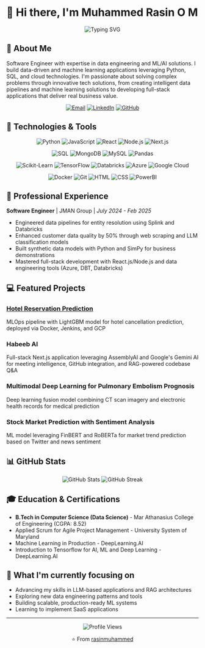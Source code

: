 # 👋 Hi there, I'm Muhammed Rasin O M

<div align="center">
  <img src="https://readme-typing-svg.herokuapp.com?font=Fira+Code&pause=1000&width=435&lines=Software+Engineer;Data+Engineer;AI+%26+ML+Enthusiast;Full+Stack+Developer" alt="Typing SVG" />
</div>

## 💫 About Me

Software Engineer with expertise in data engineering and ML/AI solutions. I build data-driven and machine learning applications leveraging Python, SQL, and cloud technologies. I'm passionate about solving complex problems through innovative tech solutions, from creating intelligent data pipelines and machine learning solutions to developing full-stack applications that deliver real business value.

<div align="center">
  <a href="mailto:rasinbinabdulla@gmail.com"><img src="https://img.shields.io/badge/Email-D14836?style=for-the-badge&logo=gmail&logoColor=white" alt="Email" /></a>
  <a href="https://www.linkedin.com/in/rasinmuhammed"><img src="https://img.shields.io/badge/LinkedIn-0077B5?style=for-the-badge&logo=linkedin&logoColor=white" alt="LinkedIn" /></a>
  <a href="https://github.com/rasinmuhammed"><img src="https://img.shields.io/badge/GitHub-100000?style=for-the-badge&logo=github&logoColor=white" alt="GitHub" /></a>
</div>

## 🔧 Technologies & Tools

<div align="center">
  
  ![Python](https://img.shields.io/badge/Python-3776AB?style=for-the-badge&logo=python&logoColor=white)
  ![JavaScript](https://img.shields.io/badge/JavaScript-F7DF1E?style=for-the-badge&logo=javascript&logoColor=black)
  ![React](https://img.shields.io/badge/React-20232A?style=for-the-badge&logo=react&logoColor=61DAFB)
  ![Node.js](https://img.shields.io/badge/Node.js-43853D?style=for-the-badge&logo=node.js&logoColor=white)
  ![Next.js](https://img.shields.io/badge/Next.js-000000?style=for-the-badge&logo=next.js&logoColor=white)
  
  ![SQL](https://img.shields.io/badge/SQL-4479A1?style=for-the-badge&logo=postgresql&logoColor=white)
  ![MongoDB](https://img.shields.io/badge/MongoDB-4EA94B?style=for-the-badge&logo=mongodb&logoColor=white)
  ![MySQL](https://img.shields.io/badge/MySQL-005C84?style=for-the-badge&logo=mysql&logoColor=white)
  ![Pandas](https://img.shields.io/badge/Pandas-150458?style=for-the-badge&logo=pandas&logoColor=white)
  
  ![Scikit-Learn](https://img.shields.io/badge/Scikit_Learn-F7931E?style=for-the-badge&logo=scikit-learn&logoColor=white)
  ![TensorFlow](https://img.shields.io/badge/TensorFlow-FF6F00?style=for-the-badge&logo=tensorflow&logoColor=white)
  ![Databricks](https://img.shields.io/badge/Databricks-FF3621?style=for-the-badge&logo=databricks&logoColor=white)
  ![Azure](https://img.shields.io/badge/Azure-0078D4?style=for-the-badge&logo=microsoft-azure&logoColor=white)
  ![Google Cloud](https://img.shields.io/badge/Google_Cloud-4285F4?style=for-the-badge&logo=google-cloud&logoColor=white)
  
  ![Docker](https://img.shields.io/badge/Docker-2496ED?style=for-the-badge&logo=docker&logoColor=white)
  ![Git](https://img.shields.io/badge/Git-F05032?style=for-the-badge&logo=git&logoColor=white)
  ![HTML](https://img.shields.io/badge/HTML5-E34F26?style=for-the-badge&logo=html5&logoColor=white)
  ![CSS](https://img.shields.io/badge/CSS3-1572B6?style=for-the-badge&logo=css3&logoColor=white)
  ![PowerBI](https://img.shields.io/badge/PowerBI-F2C811?style=for-the-badge&logo=power-bi&logoColor=black)
  
</div>

## 🚀 Professional Experience

**Software Engineer** | JMAN Group | _July 2024 - Feb 2025_
- Engineered data pipelines for entity resolution using Splink and Databricks
- Enhanced customer data quality by 50% through web scraping and LLM classification models
- Built synthetic data models with Python and SimPy for business demonstrations
- Mastered full-stack development with React.js/Node.js and data engineering tools (Azure, DBT, Databricks)

## 💻 Featured Projects

### [Hotel Reservation Prediction](https://hotel-reservation-prediction-704161002025.us-central1.run.app/)
MLOps pipeline with LightGBM model for hotel cancellation prediction, deployed via Docker, Jenkins, and GCP

### Habeeb AI
Full-stack Next.js application leveraging AssemblyAI and Google's Gemini AI for meeting intelligence, GitHub integration, and RAG-powered codebase Q&A

### Multimodal Deep Learning for Pulmonary Embolism Prognosis
Deep learning fusion model combining CT scan imagery and electronic health records for medical prediction

### Stock Market Prediction with Sentiment Analysis
ML model leveraging FinBERT and RoBERTa for market trend prediction based on Twitter and news sentiment

## 📊 GitHub Stats

<div align="center">
  <img src="https://github-readme-stats.vercel.app/api?username=rasinmuhammed&show_icons=true&theme=radical" alt="GitHub Stats" />
  <img src="https://github-readme-streak-stats.herokuapp.com/?user=rasinmuhammed&theme=radical" alt="GitHub Streak" />
</div>

## 🎓 Education & Certifications

- **B.Tech in Computer Science (Data Science)** - Mar Athanasius College of Engineering (CGPA: 8.52)
- Applied Scrum for Agile Project Management - University System of Maryland
- Machine Learning in Production - DeepLearning.AI
- Introduction to Tensorflow for AI, ML and Deep Learning - DeepLearning.AI

## 💼 What I'm currently focusing on

- Advancing my skills in LLM-based applications and RAG architectures
- Exploring new data engineering patterns and tools
- Building scalable, production-ready ML systems
- Learning to implement SaaS applications

---

<div align="center">
  <img src="https://komarev.com/ghpvc/?username=rasinmuhammed&color=blueviolet" alt="Profile Views" />
  
  ⭐️ From [rasinmuhammed](https://github.com/rasinmuhammed)
</div>
